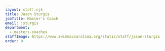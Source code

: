 ```yaml
---
layout: staff.njk
title: Jason Sturgis
jobTitle: Master's Coach
email: jsturgis
department:
  - masters-coaches
staffImage: https://www.swimmaccarolina.org/static/staff/jason-sturgis.jpg
order: 0
---
```

